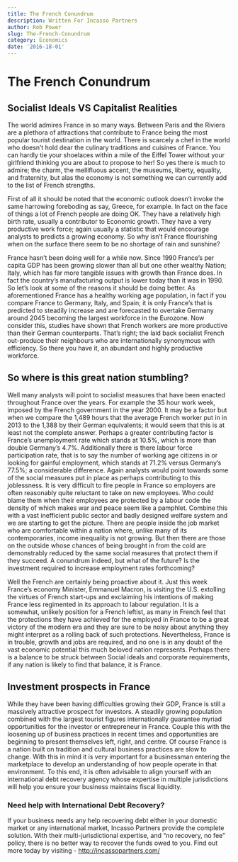 ```yaml
---
title: The French Conundrum
description: Written For Incasso Partners
author: Rob Power
slug: The-French-Conundrum
category: Economics
date: '2016-18-01'
---
```

# The French Conundrum
## Socialist Ideals VS Capitalist Realities

The world admires France in so many ways. Between Paris and the Riviera are a plethora of attractions that contribute to France being the most popular tourist destination in the world. There is scarcely a chef in the world who doesn’t hold dear the culinary traditions and cuisines of France. You can hardly tie your shoelaces within a mile of the Eiffel Tower without your girlfriend thinking you are about to propose to her! So yes there is much to admire; the charm, the mellifluous accent, the museums, liberty, equality, and fraternity, but alas the economy is not something we can currently add to the list of French strengths.

First of all it should be noted that the economic outlook doesn’t invoke the same harrowing foreboding as say, Greece, for example. In fact on the face of things a lot of French people are doing OK. They have a relatively high birth rate, usually a contributor to Economic growth. They have a very productive work force; again usually a statistic that would encourage analysts to predicts a growing economy. So why isn’t France flourishing when on the surface there seem to be no shortage of rain and sunshine?

France hasn’t been doing well for a while now. Since 1990 France’s per capita GDP has been growing slower than all but one other wealthy Nation; Italy, which has far more tangible issues with growth than France does. In fact the country’s manufacturing output is lower today than it was in 1990. So let’s look at some of the reasons it should be doing better. As aforementioned France has a healthy working age population, in fact if you compare France to Germany, Italy, and Spain; it is only France’s that is predicted to steadily increase and are forecasted to overtake Germany around 2045 becoming the largest workforce in the Eurozone. Now consider this, studies have shown that French workers are more productive than their German counterparts. That’s right; the laid back socialist French out-produce their neighbours who are internationally synonymous with efficiency. So there you have it, an abundant and highly productive workforce. 
## So where is this great nation stumbling?
Well many analysts will point to socialist measures that have been enacted throughout France over the years. For example the 35 hour work week, imposed by the French government in the year 2000. It may be a factor but when we compare the 1,489 hours that the average French worker put in in 2013 to the 1,388 by their German equivalents; it would seem that this is at least not the complete answer. Perhaps a greater contributing factor is France’s unemployment rate which stands at 10.5%, which is more than double Germany’s 4.7%. Additionally there is there labour force participation rate, that is to say the number of working age citizens in or looking for gainful employment, which stands at 71.2% versus Germany’s 77.5%; a considerable difference. Again analysts would point towards some of the social measures put in place as perhaps contributing to this joblessness. It is very difficult to fire people in France so employers are often reasonably quite reluctant to take on new employees. Who could blame them when their employees are protected by a labour code the density of which makes war and peace seem like a pamphlet. Combine this with a vast inefficient public sector and badly designed welfare system and we are starting to get the picture. There are people inside the job market who are comfortable within a nation where, unlike many of its contemporaries, income inequality is not growing. But then there are those on the outside whose chances of being brought in from the cold are demonstrably reduced by the same social measures that protect them if they succeed. A conundrum indeed, but what of the future? Is the investment required to increase employment rates forthcoming?

Well the French are certainly being proactive about it. Just this week France’s economy Minister, Emmanuel Macron, is visiting the U.S. extolling the virtues of French start-ups and exclaiming his intentions of making France less regimented in its approach to labour regulation. It is a somewhat, unlikely position for a French leftist, as many in French feel that the protections they have achieved for the employed in France to be a great victory of the modern era and they are sure to be noisy about anything they might interpret as a rolling back of such protections. Nevertheless, France is in trouble, growth and jobs are required, and no one is in any doubt of the vast economic potential this much beloved nation represents. Perhaps there is a balance to be struck between Social ideals and corporate requirements, if any nation is likely to find that balance, it is France.

## Investment prospects in France
While they have been having difficulties growing their GDP, France is still a massively attractive prospect for investors. A steadily growing population combined with the largest tourist figures internationally guarantee myriad opportunities for the investor or entrepreneur in France. Couple this with the loosening up of business practices in recent times and opportunities are beginning to present themselves left, right, and centre. Of course France is a nation built on tradition and cultural business practices are slow to change. With this in mind it is very important for a businessman entering the marketplace to develop an understanding of how people operate in that environment. To this end, it is often advisable to align yourself with an international debt recovery agency whose expertise in multiple jurisdictions will help you ensure your business maintains fiscal liquidity.
### Need help with International Debt Recovery?
If your business needs any help recovering debt either in your domestic market or any international market, Incasso Partners provide the complete solution. With their multi-jurisdictional expertise, and “no recovery, no fee” policy, there is no better way to recover the funds owed to you.
Find out more today by visiting - http://incassopartners.com/


